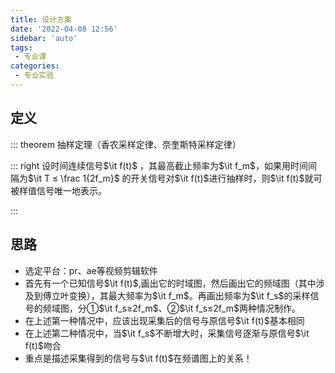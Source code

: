 ```yaml
---
title: 设计方案
date: '2022-04-08 12:56'
sidebar: 'auto'
tags:
 - 专业课
categories:
 - 专业实验
---
```


## 定义

::: theorem 抽样定理（香农采样定律、奈奎斯特采样定律）

::: right
设时间连续信号$\it f(t)$ ，其最高截止频率为$\it f_m$，如果用时间间隔为$\it T ≤ \frac 1{2f_m}$ 的开关信号对$\it f(t)$进行抽样时，则$\it f(t)$就可被样值信号唯一地表示。

:::

## 思路

* 选定平台：pr、ae等视频剪辑软件
* 首先有一个已知信号$\it f(t)$,画出它的时域图，然后画出它的频域图（其中涉及到傅立叶变换），其最大频率为$\it f_m$。再画出频率为$\it f_s$的采样信号的频域图，分①$\it f_s≥2f_m$、②$\it f_s≤2f_m$两种情况制作。
* 在上述第一种情况中，应该出现采集后的信号与原信号$\it f(t)$基本相同
* 在上述第二种情况中，当$\it f_s$不断增大时，采集信号逐渐与原信号$\it f(t)$吻合
* 重点是描述采集得到的信号与$\it f(t)$在频谱图上的关系！